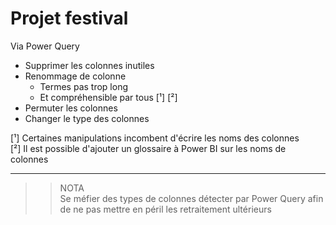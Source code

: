 # **Projet festival**

Via Power Query
* Supprimer les colonnes inutiles
* Renommage de colonne 
    * Termes pas trop long 
    * Et compréhensible par tous [¹] [²]
* Permuter les colonnes
* Changer le type des colonnes


[¹] Certaines manipulations incombent d'écrire les noms des colonnes  
[²] Il est possible d'ajouter un glossaire à Power BI sur les noms de colonnes
___
>> NOTA  
Se méfier des types de colonnes détecter par Power Query afin de ne pas mettre en péril les retraitement ultérieurs